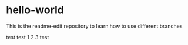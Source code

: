 # hello-world

This is the readme-edit repository to learn how to use different branches

test test 1 2 3 test
